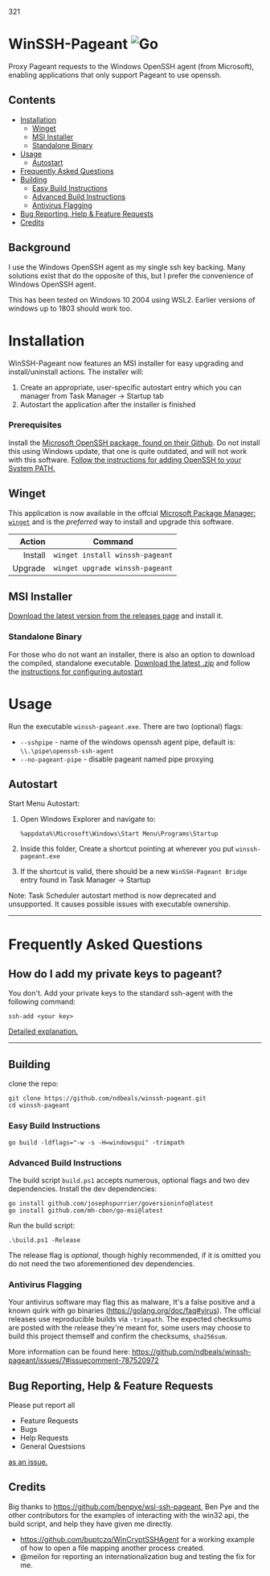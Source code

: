 321
# WinSSH-Pageant ![Go](https://github.com/ndbeals/winssh-pageant/workflows/Go/badge.svg)

Proxy Pageant requests to the Windows OpenSSH agent (from Microsoft), enabling applications that only support Pageant to use openssh.

## Contents

- [Installation](#installation)
  - [Winget](#winget)
  - [MSI Installer](#msi-installer)
  - [Standalone Binary](#standalone-binary)
- [Usage](#usage)
  - [Autostart](#autostart)
- [Frequently Asked Questions](#frequently-asked-questions)
- [Building](#building)
  - [Easy Build Instructions](#easy-build-instructions)
  - [Advanced Build Instructions](#advanced-build-instructions)
  - [Antivirus Flagging](#antivirus-flagging)
- [Bug Reporting, Help & Feature Requests](#bug-reporting-help--feature-requests)
- [Credits](#credits)

## Background

I use the Windows OpenSSH agent as my single ssh key backing. Many solutions exist that do the opposite of this, but I prefer the convenience of Windows OpenSSH agent.

This has been tested on Windows 10 2004 using WSL2. Earlier versions of windows up to 1803 should work too.

# Installation

WinSSH-Pageant now features an MSI installer for easy upgrading and install/uninstall actions. The installer will:

 1. Create an appropriate, user-specific autostart entry which you can manager from Task Manager -> Startup tab
 2. Autostart the application after the installer is finished

### Prerequisites

Install the [Microsoft OpenSSH package, found on their Github](https://github.com/PowerShell/Win32-OpenSSH/releases). Do not install this using Windows update, that one is quite outdated, and will not work with this software. [Follow the instructions for adding OpenSSH to your System PATH.](https://github.com/PowerShell/Win32-OpenSSH/wiki/Install-Win32-OpenSSH-Using-MSI)

## Winget

This application is now available in the offcial [Microsoft Package Manager: `winget`](https://github.com/microsoft/winget-cli) and is the *preferred* way to install and upgrade this software.

| Action | Command |
| -----: |-------- |
| Install | `winget install winssh-pageant` |
| Upgrade | `winget upgrade winssh-pageant` |

## MSI Installer

[Download the latest version from the releases page](https://github.com/ndbeals/winssh-pageant/releases/latest) and install it.

### Standalone Binary

For those who do not want an installer, there is also an option to download the compiled, standalone executable. [Download the latest .zip](https://github.com/ndbeals/winssh-pageant/releases/latest) and follow the [instructions for configuring autostart](#autostart)

# Usage

Run the executable `winssh-pageant.exe`. There are two (optional) flags:

- `--sshpipe` - name of the windows openssh agent pipe, default is: `\\.\pipe\openssh-ssh-agent`
- `--no-pageant-pipe` - disable pageant named pipe proxying

## Autostart

Start Menu Autostart:

 1. Open Windows Explorer and navigate to:

    ```
    %appdata%\Microsoft\Windows\Start Menu\Programs\Startup
    ```

 2. Inside this folder, Create a shortcut pointing at wherever you put `winssh-pageant.exe`
 3. If the shortcut is valid, there should be a new `WinSSH-Pageant Bridge` entry found in Task Manager -> Startup

Note: Task Scheduler autostart method is now deprecated and unsupported. It causes possible issues with executable ownership.

---

# Frequently Asked Questions

## How do I add my private keys to pageant?
You don't. Add your private keys to the standard ssh-agent with the following command:
```
ssh-add <your key>
```
[Detailed explanation.](https://github.com/ndbeals/winssh-pageant/issues/14)

---

## Building

clone the repo:

```
git clone https://github.com/ndbeals/winssh-pageant.git
cd winssh-pageant
```

### Easy Build Instructions

```
go build -ldflags="-w -s -H=windowsgui" -trimpath
```

### Advanced Build Instructions

The build script `build.ps1` accepts numerous, optional flags and two dev dependencies. Install the dev dependencies:

```
go install github.com/josephspurrier/goversioninfo@latest
go install github.com/mh-cbon/go-msi@latest
```

Run the build script:

```
.\build.ps1 -Release
```

The release flag is *optional*, though highly recommended, if it is omitted you do not need the two aforementioned dev dependencies.

### Antivirus Flagging

Your antivirus software may flag this as malware, It's a false positive and a known quirk with go binaries (<https://golang.org/doc/faq#virus>). The official releases use reproducible builds via `-trimpath`. The expected checksums are posted with the release they're meant for, some users may choose to build this project themself and confirm the checksums, `sha256sum`.

More information can be found here: <https://github.com/ndbeals/winssh-pageant/issues/7#issuecomment-787520972>

## Bug Reporting, Help & Feature Requests

Please put report all

- Feature Requests
- Bugs
- Help Requests
- General Questsions

[as an issue.](https://github.com/ndbeals/winssh-pageant/issues)

## Credits

Big thanks to <https://github.com/benpye/wsl-ssh-pageant>, Ben Pye and the other contributors for the examples of interacting with the win32 api, the build script, and help they have given me directly.

- <https://github.com/buptczq/WinCryptSSHAgent> for a working example of how to open a file mapping another process created.
- @meilon for reporting an internationalization bug and testing the fix for me.
